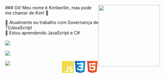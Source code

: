  <img align="right" src="https://media.giphy.com/media/lTRUNQrthgIAGo5xvO/giphy.gif" width="200" height="200"/>
### Oii! Meu nome é Kimberllin, mas pode me chamar de Kim! 👋
 
 🔭 Atualmente eu trabalho com Governança de TI/JavaScript <br>
 🌱 Estou aprendendo JavaScript e C# <br>
 <br>
 <a href="https://github-readme-stats.vercel.app/api?username=kimberllin&count_private=true&show_icons=true&theme=radical">
  <img  src="https://github-readme-stats.vercel.app/api?username=kimberllin&count_private=true&show_icons=true&theme=radical" width="400"/>
</a>
 
 <a href="https://github-readme-stats.vercel.app/api/top-langs/?username=kimberllin&theme=radical&count_private=true">
  <img  src="https://github-readme-stats.vercel.app/api/top-langs/?username=kimberllin&theme=radical&count_private=true" />
</a>

<a href="https://www.linkedin.com/in/kimberllin-martins-84a348208/" target="_blank"><img align="left" src="https://img.shields.io/badge/-LinkedIn-%230077B5?style=for-the-badge&logo=linkedin&logoColor=white" target="_blank"></a> 

<img align="right" src="https://raw.githubusercontent.com/devicons/devicon/master/icons/html5/html5-original.svg" width="40" height="40" ></a> 
<img align="right" src="https://raw.githubusercontent.com/devicons/devicon/master/icons/css3/css3-original.svg" width="40" height="40" ></a> 
<img align="right" src="https://raw.githubusercontent.com/devicons/devicon/master/icons/javascript/javascript-plain.svg" width="40" height="40" ></a> 
